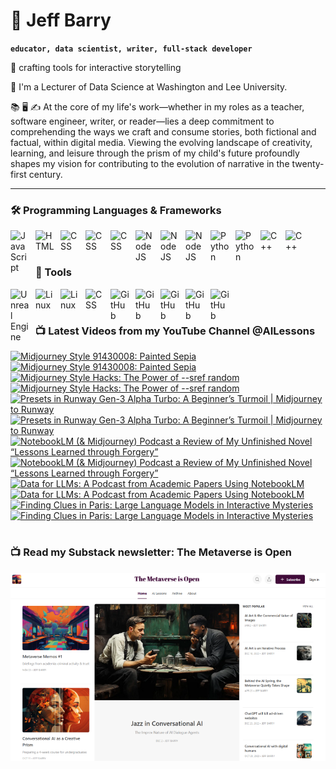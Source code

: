 # 🔭 Jeff Barry

**`educator, data scientist, writer, full-stack developer`**

🌱 crafting tools for interactive storytelling

💬 I'm a Lecturer of Data Science at Washington and Lee University. 

📚 🖥️ ✍️ At the core of my life's work—whether in my roles as a teacher, software engineer, writer, or reader—lies a deep commitment to comprehending the ways we craft and consume stories, both fictional and factual, within digital media. Viewing the evolving landscape of creativity, learning, and leisure through the prism of my child's future profoundly shapes my vision for contributing to the evolution of narrative in the twenty-first century.

---

### 🛠️ Programming Languages & Frameworks

          
<img align="left" alt="JavaScript" width="30px" style="padding-right:10px;" src="https://cdn.jsdelivr.net/gh/devicons/devicon/icons/javascript/javascript-plain.svg" />
<img align="left" alt="HTML" width="30px" style="padding-right:10px;" src="https://cdn.jsdelivr.net/gh/devicons/devicon/icons/html5/html5-plain.svg" />
<img align="left" alt="CSS" width="30px" style="padding-right:10px;" src="https://cdn.jsdelivr.net/gh/devicons/devicon/icons/css3/css3-original.svg" />
<img align="left" alt="CSS" width="30px" style="padding-right:10px;" src="https://cdn.jsdelivr.net/gh/devicons/devicon/icons/bootstrap/bootstrap-original.svg" />
<img align="left" alt="CSS" width="30px" style="padding-right:10px;" src="https://cdn.jsdelivr.net/gh/devicons/devicon/icons/php/php-original.svg" />
<img align="left" alt="NodeJS" width="30px" style="padding-right:10px;" src="https://cdn.jsdelivr.net/gh/devicons/devicon/icons/nodejs/nodejs-original.svg" />
<img align="left" alt="NodeJS" width="30px" style="padding-right:10px;" src="https://cdn.jsdelivr.net/gh/devicons/devicon/icons/nextjs/nextjs-original.svg" />
<img align="left" alt="NodeJS" width="30px" style="padding-right:10px;" src="https://cdn.jsdelivr.net/gh/devicons/devicon/icons/svelte/svelte-original.svg" />
<img align="left" alt="Python" width="30px" style="padding-right:10px;" src="https://cdn.jsdelivr.net/gh/devicons/devicon/icons/python/python-plain.svg" />
<img align="left" alt="Python" width="30px" style="padding-right:10px;" src="https://cdn.jsdelivr.net/gh/devicons/devicon/icons/r/r-original.svg" />
<img align="left" alt="C++" width="30px" style="padding-right:10px;" src="https://cdn.jsdelivr.net/gh/devicons/devicon/icons/cplusplus/cplusplus-line.svg" />
<img align="left" alt="C++" width="30px" style="padding-right:10px;" src="https://cdn.jsdelivr.net/gh/devicons/devicon/icons/objectivec/objectivec-plain.svg" />

<br />
<br />

### 🧰 Tools

<img align="left" alt="Unreal Engine" width="30px" style="padding-right:10px;" src="https://cdn.jsdelivr.net/gh/devicons/devicon/icons/unrealengine/unrealengine-original.svg" />
<img align="left" alt="Linux" width="30px" style="padding-right:10px;" src="https://cdn.jsdelivr.net/gh/devicons/devicon/icons/linux/linux-original.svg" />
<img align="left" alt="Linux" width="30px" style="padding-right:10px;" src="https://cdn.jsdelivr.net/gh/devicons/devicon/icons/apache/apache-original.svg" />
<img align="left" alt="CSS" width="30px" style="padding-right:10px;" src="https://cdn.jsdelivr.net/gh/devicons/devicon/icons/wordpress/wordpress-original.svg" />
<img align="left" alt="GitHub" width="30px" style="padding-right:10px;" src="https://cdn.jsdelivr.net/gh/devicons/devicon/icons/github/github-original.svg" />
<img align="left" alt="GitHub" width="30px" style="padding-right:10px;" src="https://cdn.jsdelivr.net/gh/devicons/devicon/icons/firebase/firebase-plain.svg" />
<img align="left" alt="GitHub" width="30px" style="padding-right:10px;" src="https://cdn.jsdelivr.net/gh/devicons/devicon/icons/mongodb/mongodb-original.svg" />
<img align="left" alt="GitHub" width="30px" style="padding-right:10px;" src="https://cdn.jsdelivr.net/gh/devicons/devicon/icons/mysql/mysql-original.svg" />
<img align="left" alt="GitHub" width="30px" style="padding-right:10px;" src="https://cdn.jsdelivr.net/gh/devicons/devicon/icons/postgresql/postgresql-original.svg" />

<br />

#
### 📺 Latest Videos from my YouTube Channel @AILessons
<!-- BEGIN YOUTUBE-CARDS -->
[![Midjourney Style 91430008: Painted Sepia](https://ytcards.demolab.com/?id=Ivh3-3j24D8&title=Midjourney+Style+91430008%3A+Painted+Sepia&lang=en&timestamp=1732465495&background_color=%230d1117&title_color=%23ffffff&stats_color=%23dedede&max_title_lines=1&width=250&border_radius=5 "Midjourney Style 91430008: Painted Sepia")](https://www.youtube.com/watch?v=Ivh3-3j24D8#gh-dark-mode-only)[![Midjourney Style 91430008: Painted Sepia](https://ytcards.demolab.com/?id=Ivh3-3j24D8&title=Midjourney+Style+91430008%3A+Painted+Sepia&lang=en&timestamp=1732465495&background_color=%23ffffff&title_color=%2324292f&stats_color=%2357606a&max_title_lines=1&width=250&border_radius=5 "Midjourney Style 91430008: Painted Sepia")](https://www.youtube.com/watch?v=Ivh3-3j24D8#gh-light-mode-only)
[![Midjourney Style Hacks: The Power of --sref random](https://ytcards.demolab.com/?id=5VIKIdlXmgk&title=Midjourney+Style+Hacks%3A+The+Power+of+--sref+random&lang=en&timestamp=1731816061&background_color=%230d1117&title_color=%23ffffff&stats_color=%23dedede&max_title_lines=1&width=250&border_radius=5 "Midjourney Style Hacks: The Power of --sref random")](https://www.youtube.com/watch?v=5VIKIdlXmgk#gh-dark-mode-only)[![Midjourney Style Hacks: The Power of --sref random](https://ytcards.demolab.com/?id=5VIKIdlXmgk&title=Midjourney+Style+Hacks%3A+The+Power+of+--sref+random&lang=en&timestamp=1731816061&background_color=%23ffffff&title_color=%2324292f&stats_color=%2357606a&max_title_lines=1&width=250&border_radius=5 "Midjourney Style Hacks: The Power of --sref random")](https://www.youtube.com/watch?v=5VIKIdlXmgk#gh-light-mode-only)
[![Presets in Runway Gen-3 Alpha Turbo: A Beginner’s Turmoil | Midjourney to Runway](https://ytcards.demolab.com/?id=CNX-UNJaYPQ&title=Presets+in+Runway+Gen-3+Alpha+Turbo%3A+A+Beginner%E2%80%99s+Turmoil+%7C+Midjourney+to+Runway&lang=en&timestamp=1731094550&background_color=%230d1117&title_color=%23ffffff&stats_color=%23dedede&max_title_lines=1&width=250&border_radius=5 "Presets in Runway Gen-3 Alpha Turbo: A Beginner’s Turmoil | Midjourney to Runway")](https://www.youtube.com/watch?v=CNX-UNJaYPQ#gh-dark-mode-only)[![Presets in Runway Gen-3 Alpha Turbo: A Beginner’s Turmoil | Midjourney to Runway](https://ytcards.demolab.com/?id=CNX-UNJaYPQ&title=Presets+in+Runway+Gen-3+Alpha+Turbo%3A+A+Beginner%E2%80%99s+Turmoil+%7C+Midjourney+to+Runway&lang=en&timestamp=1731094550&background_color=%23ffffff&title_color=%2324292f&stats_color=%2357606a&max_title_lines=1&width=250&border_radius=5 "Presets in Runway Gen-3 Alpha Turbo: A Beginner’s Turmoil | Midjourney to Runway")](https://www.youtube.com/watch?v=CNX-UNJaYPQ#gh-light-mode-only)
[![NotebookLM (& Midjourney) Podcast a Review of My Unfinished Novel “Lessons Learned through Forgery”](https://ytcards.demolab.com/?id=XBEKOYNqVCc&title=NotebookLM+%28%26+Midjourney%29+Podcast+a+Review+of+My+Unfinished+Novel+%E2%80%9CLessons+Learned+through+Forgery%E2%80%9D&lang=en&timestamp=1730660961&background_color=%230d1117&title_color=%23ffffff&stats_color=%23dedede&max_title_lines=1&width=250&border_radius=5 "NotebookLM (& Midjourney) Podcast a Review of My Unfinished Novel “Lessons Learned through Forgery”")](https://www.youtube.com/watch?v=XBEKOYNqVCc#gh-dark-mode-only)[![NotebookLM (& Midjourney) Podcast a Review of My Unfinished Novel “Lessons Learned through Forgery”](https://ytcards.demolab.com/?id=XBEKOYNqVCc&title=NotebookLM+%28%26+Midjourney%29+Podcast+a+Review+of+My+Unfinished+Novel+%E2%80%9CLessons+Learned+through+Forgery%E2%80%9D&lang=en&timestamp=1730660961&background_color=%23ffffff&title_color=%2324292f&stats_color=%2357606a&max_title_lines=1&width=250&border_radius=5 "NotebookLM (& Midjourney) Podcast a Review of My Unfinished Novel “Lessons Learned through Forgery”")](https://www.youtube.com/watch?v=XBEKOYNqVCc#gh-light-mode-only)
[![Data for LLMs: A Podcast from Academic Papers Using NotebookLM](https://ytcards.demolab.com/?id=ESkn5ZJxxG4&title=Data+for+LLMs%3A+A+Podcast+from+Academic+Papers+Using+NotebookLM&lang=en&timestamp=1730480996&background_color=%230d1117&title_color=%23ffffff&stats_color=%23dedede&max_title_lines=1&width=250&border_radius=5 "Data for LLMs: A Podcast from Academic Papers Using NotebookLM")](https://www.youtube.com/watch?v=ESkn5ZJxxG4#gh-dark-mode-only)[![Data for LLMs: A Podcast from Academic Papers Using NotebookLM](https://ytcards.demolab.com/?id=ESkn5ZJxxG4&title=Data+for+LLMs%3A+A+Podcast+from+Academic+Papers+Using+NotebookLM&lang=en&timestamp=1730480996&background_color=%23ffffff&title_color=%2324292f&stats_color=%2357606a&max_title_lines=1&width=250&border_radius=5 "Data for LLMs: A Podcast from Academic Papers Using NotebookLM")](https://www.youtube.com/watch?v=ESkn5ZJxxG4#gh-light-mode-only)
[![Finding Clues in Paris: Large Language Models in Interactive Mysteries](https://ytcards.demolab.com/?id=hKiQOasWtlg&title=Finding+Clues+in+Paris%3A+Large+Language+Models+in+Interactive+Mysteries&lang=en&timestamp=1730333171&background_color=%230d1117&title_color=%23ffffff&stats_color=%23dedede&max_title_lines=1&width=250&border_radius=5 "Finding Clues in Paris: Large Language Models in Interactive Mysteries")](https://www.youtube.com/watch?v=hKiQOasWtlg#gh-dark-mode-only)[![Finding Clues in Paris: Large Language Models in Interactive Mysteries](https://ytcards.demolab.com/?id=hKiQOasWtlg&title=Finding+Clues+in+Paris%3A+Large+Language+Models+in+Interactive+Mysteries&lang=en&timestamp=1730333171&background_color=%23ffffff&title_color=%2324292f&stats_color=%2357606a&max_title_lines=1&width=250&border_radius=5 "Finding Clues in Paris: Large Language Models in Interactive Mysteries")](https://www.youtube.com/watch?v=hKiQOasWtlg#gh-light-mode-only)
<!-- END YOUTUBE-CARDS -->

# 

### 📺 Read my Substack newsletter: The Metaverse is Open

[<img src="metaverse-screenshot-750.png">](https://metaverseisopen.substack.com/)

#

<!--
**jeffreybarry/jeffreybarry** is a ✨ _special_ ✨ repository because its `README.md` (this file) appears on your GitHub profile.

Here are some ideas to get you started:

-  I’m currently working on ...
-  I’m currently learning ...
- 👯 I’m looking to collaborate on ...
- 🤔 I’m looking for help with ...
-  Ask me about ...
- 📫 How to reach me: ...
- 😄 Pronouns: ...
- ⚡ Fun fact: ...
-->

